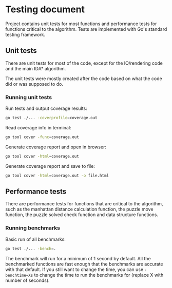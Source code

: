 # Testing document
Project contains unit tests for most functions and performance tests for
functions critical to the algorithm. Tests are implemented with Go's standard
testing framework.

## Unit tests
There are unit tests for most of the code, except for the IO/rendering code and
the main IDA* algorithm.

The unit tests were mostly created after the code based on what the code did or
was supposed to do.

### Running unit tests
Run tests and output coverage results:
```bash
go test ./... -coverprofile=coverage.out
```

Read coverage info in terminal:
```bash
go tool cover -func=coverage.out
```

Generate coverage report and open in browser:
```bash
go tool cover -html=coverage.out
```

Generate coverage report and save to file:
```bash
go tool cover -html=coverage.out -o file.html
```

## Performance tests
There are performance tests for functions that are critical to the algorithm,
such as the manhattan distance calculation function, the puzzle move function,
the puzzle solved check function and data structure functions.

### Running benchmarks
Basic run of all benchmarks:
```bash
go test ./... -bench=.
```

The benchmark will run for a minimum of 1 second by default. All the benchmarked
functions are fast enough that the benchmarks are accurate with that default.
If you still want to change the time, you can use `-benchtime=Xs` to change the
time to run the benchmarks for (replace X with number of seconds).
